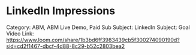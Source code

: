 # LinkedIn Impressions

Category: ABM, ABM Live Demo, Paid
Sub Subject: LinkedIn
Subject: Goal
Video Link: https://www.loom.com/share/1b3bd6ff3983439cb5f300274090190d?sid=cd2f1467-dbcf-4d88-8c29-b52c2803bea2